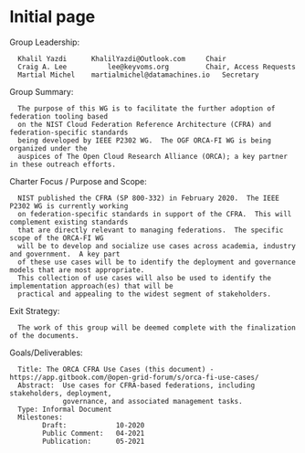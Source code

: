 # Initial page

Group Leadership:

      Khalil Yazdi		KhalilYazdi@Outlook.com		Chair
      Craig A. Lee          lee@keyvoms.org			Chair, Access Requests
      Martial Michel	martialmichel@datamachines.io	Secretary

Group Summary:

      The purpose of this WG is to facilitate the further adoption of federation tooling based
      on the NIST Cloud Federation Reference Architecture (CFRA) and federation-specific standards
      being developed by IEEE P2302 WG.  The OGF ORCA-FI WG is being organized under the
      auspices of The Open Cloud Research Alliance (ORCA); a key partner in these outreach efforts.

Charter Focus / Purpose and Scope:

      NIST published the CFRA (SP 800-332) in February 2020.  The IEEE P2302 WG is currently working
      on federation-specific standards in support of the CFRA.  This will complement existing standards
      that are directly relevant to managing federations.  The specific scope of the ORCA-FI WG
      will be to develop and socialize use cases across academia, industry and government.  A key part
      of these use cases will be to identify the deployment and governance models that are most appropriate.
      This collection of use cases will also be used to identify the implementation approach(es) that will be
      practical and appealing to the widest segment of stakeholders.

Exit Strategy:

      The work of this group will be deemed complete with the finalization of the documents.

Goals/Deliverables:

      Title: The ORCA CFRA Use Cases (this document) - https://app.gitbook.com/@open-grid-forum/s/orca-fi-use-cases/
      Abstract:  Use cases for CFRA-based federations, including stakeholders, deployment,
                 governance, and associated management tasks.
      Type: Informal Document
      Milestones:
            Draft:            10-2020
            Public Comment:   04-2021
            Publication:      05-2021

